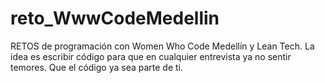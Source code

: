 # reto_WwwCodeMedellin
RETOS de programación con Women Who Code Medellín y Lean Tech.  La idea es escribir código para que en cualquier entrevista ya no sentir temores.  Que el código ya sea parte de ti.
